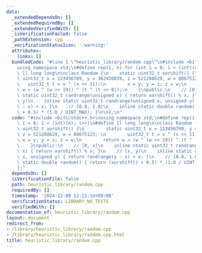 ```yaml
---
data:
  _extendedDependsOn: []
  _extendedRequiredBy: []
  _extendedVerifiedWith: []
  _isVerificationFailed: false
  _pathExtension: cpp
  _verificationStatusIcon: ':warning:'
  attributes:
    links: []
  bundledCode: "#line 1 \"heuristic_library/random.cpp\"\n#include <bits/stdc++.h>\n\
    using namespace std;\n#define rep(i, n) for (int i = 0; i < (int)(n); i++)\n#define\
    \ ll long long\n\nclass Random {\n    static uint32_t xorshift() {\n        static\
    \ uint32_t x = 123456789, y = 362436039, z = 521288629, w = 88675123; \n     \
    \   uint32_t t = x ^ (x << 11);\n        x = y; y = z; z = w;\n        return\
    \ w = (w ^ (w >> 19)) ^ (t ^ (t >> 8));\n    }\npublic:\n    // [0, x)\n    inline\
    \ static uint32_t randrange(unsigned x) { return xorshift() % x; }\n    // [x,\
    \ y)\n    inline static uint32_t randrange(unsigned x, unsigned y) { return randrange(y\
    \ - x) + x; }\n    // [0.0, 1.0)\n    inline static double random() { return (xorshift()\
    \ + 0.5) * (1.0 / UINT_MAX); }\n\n};\n"
  code: "#include <bits/stdc++.h>\nusing namespace std;\n#define rep(i, n) for (int\
    \ i = 0; i < (int)(n); i++)\n#define ll long long\n\nclass Random {\n    static\
    \ uint32_t xorshift() {\n        static uint32_t x = 123456789, y = 362436039,\
    \ z = 521288629, w = 88675123; \n        uint32_t t = x ^ (x << 11);\n       \
    \ x = y; y = z; z = w;\n        return w = (w ^ (w >> 19)) ^ (t ^ (t >> 8));\n\
    \    }\npublic:\n    // [0, x)\n    inline static uint32_t randrange(unsigned\
    \ x) { return xorshift() % x; }\n    // [x, y)\n    inline static uint32_t randrange(unsigned\
    \ x, unsigned y) { return randrange(y - x) + x; }\n    // [0.0, 1.0)\n    inline\
    \ static double random() { return (xorshift() + 0.5) * (1.0 / UINT_MAX); }\n\n\
    };"
  dependsOn: []
  isVerificationFile: false
  path: heuristic_library/random.cpp
  requiredBy: []
  timestamp: '2024-12-08 12:22:34+09:00'
  verificationStatus: LIBRARY_NO_TESTS
  verifiedWith: []
documentation_of: heuristic_library/random.cpp
layout: document
redirect_from:
- /library/heuristic_library/random.cpp
- /library/heuristic_library/random.cpp.html
title: heuristic_library/random.cpp
---
```

